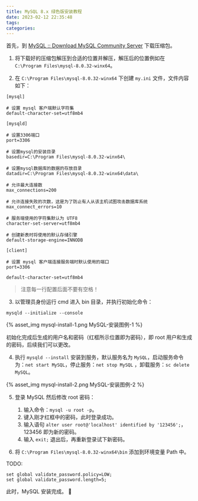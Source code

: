 ```yaml
---
title: MySQL 8.x 绿色版安装教程
date: 2023-02-12 22:35:48
tags:
categories:
---
```


首先，到 [MySQL :: Download MySQL Community Server](https://dev.mysql.com/downloads/mysql/) 下载压缩包。

<!--more-->

1. 将下载好的压缩包解压到合适的位置并解压，解压后的位置例如在 `C:\Program Files\mysql-8.0.32-winx64`。

2. 在 `C:\Program Files\mysql-8.0.32-winx64` 下创建 `my.ini` 文件，文件内容如下：

```
[mysql]

# 设置 mysql 客户端默认字符集
default-character-set=utf8mb4

[mysqld]

# 设置3306端口
port=3306

# 设置mysql的安装目录
basedir=C:\Program Files\mysql-8.0.32-winx64\

# 设置mysql数据库的数据的存放目录
datadir=C:\Program Files\mysql-8.0.32-winx64\data\

# 允许最大连接数
max_connections=200

# 允许连接失败的次数，这是为了防止有人从该主机试图攻击数据库系统
max_connect_errors=10

# 服务端使用的字符集默认为 UTF8
character-set-server=utf8mb4

# 创建新表时将使用的默认存储引擎
default-storage-engine=INNODB

[client]

# 设置 mysql 客户端连接服务端时默认使用的端口
port=3306

default-character-set=utf8mb4
```
> 注意每一行配置后面不要有空格！

3. 以管理员身份运行 cmd 进入 bin 目录，并执行初始化命令：

```
mysqld --initialize --console
```

{% asset_img mysql-install-1.png MySQL-安装图例-1 %}

初始化完成后生成的用户名和密码（红框所示位置即为密码），即 root 用户和生成的密码，后续我们可以更改。

4. 执行 `mysqld --install` 安装到服务，默认服务名为 `MySQL`，启动服务命令为：`net start MySQL`，停止服务：`net stop MySQL` ，卸载服务：`sc delete MySQL`。

{% asset_img mysql-install-2.png MySQL-安装图例-2 %}

5. 登录 MySQL 然后修改 root 密码：
    1. 输入命令：`mysql -u root -p`。
    2. 键入刚才红框中的密码，此时登录成功。
    3. 输入语句 `alter user root@'localhost' identified by '123456';`，123456 即为新的密码。
    4. 输入 `exit;` 退出后，再重新登录试下新密码。

6. 将 `C:\Program Files\mysql-8.0.32-winx64\bin` 添加到环境变量 Path 中。

TODO:

```
set global validate_password.policy=LOW;
set global validate_password.length=5;
```

此时，MySQL 安装完成。 👏
